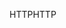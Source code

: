 <span data-ttu-id="ee93a-101">HTTP</span><span class="sxs-lookup"><span data-stu-id="ee93a-101">HTTP</span></span>
